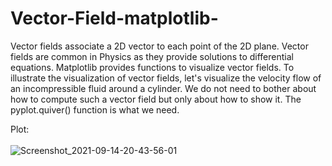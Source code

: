 # Vector-Field-matplotlib-
Vector fields associate a 2D vector to each point of the 2D plane. Vector fields are common in Physics as they provide solutions to differential equations. Matplotlib provides functions to visualize vector fields. To illustrate the visualization of vector fields, let's visualize the velocity flow of an incompressible fluid around a cylinder. We do not need to bother about how to compute such a vector field but only about how to show it. The pyplot.quiver() function is what we need. 

Plot:<br/><br/>
![Screenshot_2021-09-14-20-43-56-01](https://user-images.githubusercontent.com/34489444/133443542-3d4854d3-12a9-44e6-b03d-736db4a3bd04.jpg)

